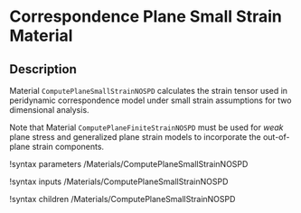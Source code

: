 # Correspondence Plane Small Strain Material

## Description

Material `ComputePlaneSmallStrainNOSPD` calculates the strain tensor used in peridynamic correspondence model under small strain assumptions for two dimensional analysis.

Note that Material `ComputePlaneFiniteStrainNOSPD` must be used for _weak_ plane stress and generalized plane strain models to incorporate the out-of-plane strain components.

!syntax parameters /Materials/ComputePlaneSmallStrainNOSPD

!syntax inputs /Materials/ComputePlaneSmallStrainNOSPD

!syntax children /Materials/ComputePlaneSmallStrainNOSPD

